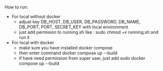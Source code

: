 How to run:
- For local without docker 
  - adjust key DB_HOST, DB_USER, DB_PASSWORD, DB_NAME, DB_PORT, PORT, SECRET_KEY with local environment
  - just add permision to running.sh like : sudo chmod +x running.sh and run it
- For local with docker 
  - make sure you have installed docker compose
  - then enter command docker compose up --build
  - if have need permission from super user, just add sudo docker compose up --build
